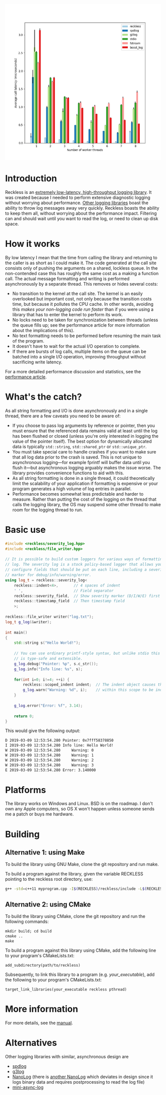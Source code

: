 [![Performance chart for a quad-core CPU](doc/images/performance_mandelbrot_difference.png)](doc/performance.md)

Introduction
============
Reckless is an [extremely low-latency, high-throughput logging
library](doc/performance.md). It was created because I needed to perform
extensive diagnostic logging without worrying about performance. [Other
logging libraries](http://www.pantheios.org/performance.html) boast the
ability to throw log messages away very quickly. Reckless boasts the ability
to keep them all, without worrying about the performance impact. Filtering can
and should wait until you want to read the log, or need to clean up disk
space.

How it works
============
By low latency I mean that the time from calling the library and
returning to the caller is as short as I could make it. The code
generated at the call site consists only of pushing the arguments on a
shared, lockless queue. In the non-contended case this has roughly the
same cost as a making a function call. The actual message formatting
and writing is performed asynchronously by a separate thread. This
removes or hides several costs:

* No transition to the kernel at the call site. The kernel is an easily
  overlooked but important cost, not only because the transition costs
  time, but because it pollutes the CPU cache. In other words, avoiding
  this *makes your non-logging code run faster* than if you were using a
  library that has to enter the kernel to perform its work.
* No locks need to be taken for synchronization between threads (unless
  the queue fills up; see the performance article for more information
  about the implications of this).
* No text formatting needs to be performed before resuming the main
  task of the program.
* It doesn't have to wait for the actual I/O operation to complete.
* If there are bursts of log calls, multiple items on the queue can be
  batched into a single I/O operation, improving throughput without sacrificing
  write latency.

For a more detailed performance discussion and statistics, see the
[performance article](doc/performance.md).

What's the catch?
=================
As all string formatting and I/O is done asynchronously and in a single
thread, there are a few caveats you need to be aware of:
* If you choose to pass log arguments by reference or pointer, then you
  must ensure that the referenced data remains valid at least until the
  log has been flushed or closed (unless you're only interested in
  logging the value of the pointer itself). The best option for
  dynamically allocated data is typically `std::string`,
  `std::shared_ptr` or `std::unique_ptr`.
* You must take special care to handle crashes if you want to make sure
  that all log data prior to the crash is saved. This is not unique to
  asynchronous logging&mdash;for example fprintf will buffer data until you
  flush it&mdash;but asynchronous logging arguably makes the issue worse. The
  library provides convenience functions to aid with this.
* As all string formatting is done in a single thread, it could
  theoretically limit the scalability of your application if
  formatting is expensive or your program generates a high volume of
  log entries in parallel.
* Performance becomes somewhat less predictable and harder to measure. Rather
  than putting the cost of the logging on the thread that calls the logging
  library, the OS may suspend some other thread to make room for the logging
  thread to run.

Basic use
=========
```c++
#include <reckless/severity_log.hpp>
#include <reckless/file_writer.hpp>

// It is possible to build custom loggers for various ways of formatting the
// log. The severity log is a stock policy-based logger that allows you to
// configure fields that should be put on each line, including a severity
// marker for debug/info/warning/error.
using log_t = reckless::severity_log<
    reckless::indent<4>,       // 4 spaces of indent
    ' ',                       // Field separator
    reckless::severity_field,  // Show severity marker (D/I/W/E) first
    reckless::timestamp_field  // Then timestamp field
    >;

reckless::file_writer writer("log.txt");
log_t g_log(&writer);

int main()
{
    std::string s("Hello World!");

    // You can use ordinary printf-style syntax, but unlike stdio this
    // is type-safe and extensible.
    g_log.debug("Pointer: %p", s.c_str());
    g_log.info("Info line: %s", s);

    for(int i=0; i!=4; ++i) {
        reckless::scoped_indent indent;  // The indent object causes the lines
        g_log.warn("Warning: %d", i);    // within this scope to be indented.
    }

    g_log.error("Error: %f", 3.14);

    return 0;
}
```
This would give the following output:
```
D 2019-03-09 12:53:54.280 Pointer: 0x7fff58378850
I 2019-03-09 12:53:54.280 Info line: Hello World!
W 2019-03-09 12:53:54.280     Warning: 0
W 2019-03-09 12:53:54.280     Warning: 1
W 2019-03-09 12:53:54.280     Warning: 2
W 2019-03-09 12:53:54.280     Warning: 3
E 2019-03-09 12:53:54.280 Error: 3.140000
```

Platforms
=========
The library works on Windows and Linux. BSD is on the roadmap. I don't
own any Apple computers, so OS X won't happen unless someone sends me
a patch or buys me hardware.

Building
========

Alternative 1: using Make
-------------------------
To build the library using GNU Make, clone the git repository and run make.

To build a program against the library, given the variable RECKLESS
pointing to the reckless root directory, use:

```bash
g++ -std=c++11 myprogram.cpp -I$(RECKLESS)/reckless/include -L$(RECKLESS)/reckless/lib -lreckless -lpthread
```

Alternative 2: using CMake
--------------------------
To build the library using CMake, clone the git repository and run the following commands:

```
mkdir build; cd build
cmake ..
make
```

To build a program against this library using CMake, add the following line to your program's CMakeLists.txt:

```
add_subdirectory(path/to/reckless)
```

Subsequently, to link this library to a program (e.g. *your_executable*), add the following to your program's CMakeLists.txt:

```
target_link_libraries(your_executable reckless pthread)
```

More information
================
For more details, see the [manual](doc/manual.md).

Alternatives
============
Other logging libraries with similar, asynchronous design are
* [spdlog](https://github.com/gabime/spdlog/)
* [g3log](https://github.com/KjellKod/g3log/)
* [NanoLog](https://github.com/Iyengar111/NanoLog) (there is [another
  NanoLog](https://github.com/PlatformLab/NanoLog) which deviates in design
  since it logs binary data and requires postprocessing to read the log file)
* [mini-async-log](https://github.com/RafaGago/mini-async-log)
